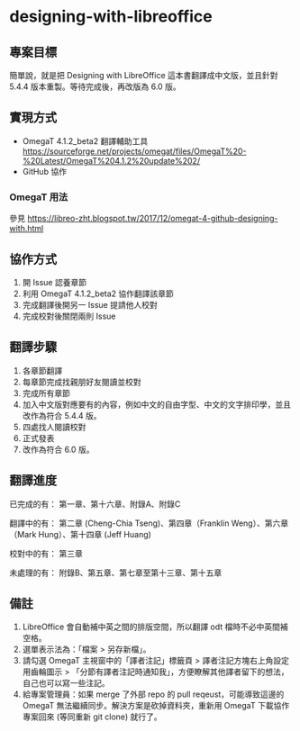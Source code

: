 # designing-with-libreoffice
## 專案目標
簡單說，就是把 Designing with LibreOffice 這本書翻譯成中文版，並且針對 5.4.4 版本重製。等待完成後，再改版為 6.0 版。

## 實現方式
* OmegaT 4.1.2_beta2 翻譯輔助工具 https://sourceforge.net/projects/omegat/files/OmegaT%20-%20Latest/OmegaT%204.1.2%20update%202/
* GitHub 協作

### OmegaT 用法
參見 https://libreo-zht.blogspot.tw/2017/12/omegat-4-github-designing-with.html

## 協作方式
1. 開 Issue 認養章節
2. 利用 OmegaT 4.1.2_beta2 協作翻譯該章節
3. 完成翻譯後開另一 Issue 提請他人校對
4. 完成校對後關閉兩則 Issue

## 翻譯步驟
1. 各章節翻譯
2. 每章節完成找親朋好友閱讀並校對
3. 完成所有章節
4. 加入中文版對應要有的內容，例如中文的自由字型、中文的文字排印學，並且改作為符合 5.4.4 版。
5. 四處找人閱讀校對
6. 正式發表
7. 改作為符合 6.0 版。

## 翻譯進度
已完成的有：
第一章、第十六章、附錄A、附錄C

翻譯中的有：
第二章 (Cheng-Chia Tseng)、第四章（Franklin Weng）、第六章（Mark Hung）、第十四章 (Jeff Huang)

校對中的有：
第三章

未處理的有：
附錄B、第五章、第七章至第十三章、第十五章

## 備註
1. LibreOffice 會自動補中英之間的排版空間，所以翻譯 odt 檔時不必中英間補空格。
2. 選單表示法為：「檔案 > 另存新檔」。
3. 請勾選 OmegaT 主視窗中的「譯者注記」標籤頁 > 譯者注記方塊右上角設定用齒輪圖示 > 「分節有譯者注記時通知我」，方便瞭解其他譯者留下的想法，自己也可以寫一些注記。
4. 給專案管理員：如果 merge 了外部 repo 的 pull reqeust，可能導致這邊的 OmegaT 無法繼續同步。解決方案是砍掉資料夾，重新用 OmegaT 下載協作專案回來 (等同重新 git clone) 就行了。
